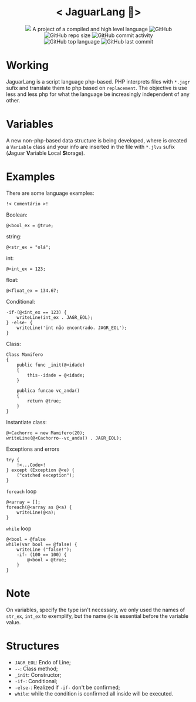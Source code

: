 <h1 align=center> 
  < JaguarLang 🐆> 
</h1>
<p align=center>
  <img src = https://github.com/caue-alves/Linguagem-Jaguar/blob/master/.github/img/jaguar.png?raw=true"/>
A project of a compiled and high level language  
<img alt="GitHub" src="https://img.shields.io/github/license/caue-alves/Linguagem-Jaguar?color=green">
<img alt="GitHub repo size" src="https://img.shields.io/github/repo-size/caue-alves/Linguagem-Jaguar?color=informational">
<img alt="GitHub commit activity" src="https://img.shields.io/github/commit-activity/w/caue-alves/Linguagem-Jaguar?color=9cf"><br>
<img alt="GitHub top language" src="https://img.shields.io/github/languages/top/caue-alves/Linguagem-Jaguar?color=blueviolet">
<img alt="GitHub last commit" src="https://img.shields.io/github/last-commit/caue-alves/Linguagem-Jaguar?color=blue">
</p>

# Working

JaguarLang is a script language php-based. PHP interprets files with `*.jagr` sufix and translate them to php based on `replacement`. The objective is use less and less php for what the language be increasingly independent of any other.

# Variables

A new non-php-based data structure is being developed, where is created a `Variable` class and your info are inserted in the file with `*.jlvs` sufix (**J**aguar **V**ariable **L**ocal **S**torage).

# Examples

There are some language examples:
```
!< Comentário >!
```
Boolean:
```
@<bool_ex = @true;
```

string:
```
@<str_ex = "olá";
```
int:
```
@<int_ex = 123;
```

float:
```
@<float_ex = 134.67;
```
Conditional:
```
-if-(@<int_ex == 123) {
	writeLine(int_ex . JAGR_EOL);
} -else- {
	writeLine('int não encontrado. JAGR_EOL');
}
```

Class:
```
Class Mamifero
{
	public func _init(@<idade)
	{
		this--idade = @<idade;
	}

	publica funcao vc_anda()
	{
		return @true;
	}
}
```
Instantiate class:
```
@<Cachorro = new Mamifero(20);
writeLine(@<Cachorro--vc_anda() . JAGR_EOL);
```
Exceptions and errors
```
try {
	!<...Code>!
} except (Exception @<e) {
	("catched exception");
}
```
`foreach` loop
```
@<array = [];
foreach(@<array as @<a) {
	writeLine(@<a);
}
```
`while` loop
```
@<bool = @false
while(var bool == @false) {
	writeLine ("false!");
	-if- (100 == 100) {
		@<bool = @true;
	}
}
```

# Note
On variables, specify the type isn't necessary, we only used the names of `str_ex`, `int_ex` to exemplify, but the name `@<` is essential before the variable value.

# Structures
* `JAGR_EOL`: Endo of Line;
* `--`: Class method;
* `_init`: Constructor;
* `-if-`: Conditional;
* `-else-`: Realized if `-if-` don't be confirmed;
* `while`: while the condition is confirmed all inside will be executed.
